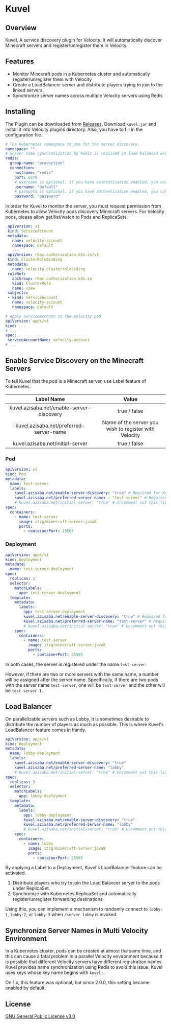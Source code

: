 # Kuvel
## Overview
Kuvel, A service discovery plugin for Velocity. It will automatically discover Minecraft servers and
register/unregister them in Velocity.

## Features

* Monitor Minecraft pods in a Kubernetes cluster and automatically register/unregister them with
  Velocity
* Create a LoadBalancer server and distribute players trying to join to the linked servers.
* Synchronize server names across multiple Velocity servers using Redis

## Installing

The Plugin can be downloaded
from [Releases](https://github.com/AzisabaNetwork/Kuvel/releases/latest). Download `Kuvel.jar` and
install it into Velocity plugins directory. Also, you have to fill in the configuration file.

```yml
# The kubernetes namespace to use for the server discovery.
namespace: ""
# Server name synchronization by Redis is required in load-balanced environments using multiple Velocity.
redis:
  group-name: "production"
  connection:
    hostname: "redis"
    port: 6379
    # username is optional. if you have authentication enabled, you can use it here. Or leave it blank or null.
    username: "default"
    # password is optional. if you have authentication enabled, you can use it here. Or leave it blank or null.
    password: "password"
```

In order for Kuvel to monitor the server, you must request permission from Kubernetes to allow
Velocity pods discovery Minecraft servers. For Velocity pods, please allow get/list/watch to Pods
and ReplicaSets.

```yml
 apiVersion: v1
 kind: ServiceAccount
 metadata:
   name: velocity-account
   namespace: default
   ---
 apiVersion: rbac.authorization.k8s.io/v1
 kind: ClusterRoleBinding
 metadata:
   name: velocity-clusterrolebiding
 roleRef:
   apiGroup: rbac.authorization.k8s.io
   kind: ClusterRole
   name: view
 subjects:
 - kind: ServiceAccount
   name: velocity-account
   namespace: default
 ```
 ```yml
# Apply ServiceAccount to the Velocity pod
apiVersion: apps/v1
kind: ...
# ...
spec:
  serviceAccountName: velocity-account
# ...
 ```

## Enable Service Discovery on the Minecraft Servers

To tell Kuvel that the pod is a Minecraft server, use Label feature of Kubernetes.

|                Label Name                 | Value |
|:-----------------------------------------:|:---:|
| kuvel.azisaba.net/enable-server-discovery |true / false|
|  kuvel.azisaba.net/preferred-server-name  |Name of the server you wish to register with Velocity|
|     kuvel.azisaba.net/initial-server      |true / false|

### Pod

```yml
apiVersion: v1
kind: Pod
metadata:
  name: test-server
  labels:
    kuvel.azisaba.net/enable-server-discovery: "true" # Required for Kuvel to detect Minecraft servers.
    kuvel.azisaba.net/preferred-server-name: : "test-server" # Required for Kuvel to name the server
    # kuvel.azisaba.net/initial-server: "true" # Uncomment out this line if you want to make this server the initial server.   
spec:
  containers:
    - name: test-server
      image: itzg/minecraft-server:java8
      ports:
        - containerPort: 25565
```

### Deployment
```yml
apiVersion: apps/v1
kind: Deployment
metadata:
  name: test-server-deployment
spec:
  replicas: 2
  selector:
    matchLabels:
      app: test-server-deployment
  template:
    metadata:
      labels:
        app: test-server-deployment
        kuvel.azisaba.net/enable-server-discovery: "true" # Required for Kuvel to detect Minecraft servers.
        kuvel.azisaba.net/preferred-server-name: "test-server" # Required for Kuvel to name the server
        # kuvel.azisaba.net/initial-server: "true" # Uncomment out this line if you want to make this server the initial server.
    spec:
      containers:
        - name: test-server
          image: itzg/minecraft-server:java8
          ports:
            - containerPort: 25565
```

In both cases, the server is registered under the name `test-server`.

However, if there are two or more servers with the same name, a number will be assigned after the server name. Specifically, if there are two pods with the server name `test-server`, one will be `test-server` and the other will be `test-server-1`.

## Load Balancer

On parallelizable servers such as Lobby, it is sometimes desirable to distribute the number of players as much as possible. This is where Kuvel's LoadBalancer feature comes in handy.

```yml
apiVersion: apps/v1
kind: Deployment
metadata:
  name: lobby-deployment
  labels:
    kuvel.azisaba.net/enable-server-discovery: "true"
    kuvel.azisaba.net/preferred-server-name: "lobby"
    # kuvel.azisaba.net/initial-server: "true" # Uncomment out this line if you want to make this load balancer server the initial server.
spec:
  replicas: 3
  selector:
    matchLabels:
      app: lobby-deployment
  template:
    metadata:
      labels:
        app: lobby-deployment
        kuvel.azisaba.net/enable-server-discovery: "true"
        kuvel.azisaba.net/preferred-server-name: "lobby"
        # kuvel.azisaba.net/initial-server: "true" # Uncomment out this line if you want to make this server the initial server.
    spec:
      containers:
        - name: lobby
          image: itzg/minecraft-server:java8
          ports:
            - containerPort: 25565
```

By applying a Label to a Deployment, Kuvel's LoadBalancer feature can be activated.

1. Distribute players who try to join the Load Balancer server to the pods under ReplicaSet.
2. Synchronize with Kubernetes ReplicaSet and automatically register/unregister forwarding destinations

Using this, you can implement a mechanism to randomly connect to `lobby-1`, `lobby-2`, or `lobby-3` when `/server lobby` is invoked.

## Synchronize Server Names in Multi Velocity Environment

In a Kubernetes cluster, pods can be created at almost the same time, and this can cause a fatal
problem in a parallel Velocity environment because it is possible that different Velocity servers
have different registration names. Kuvel provides name synchronization using Redis to avoid this
issue. Kuvel uses keys whose key name begins with `kuvel:`.

On 1.x, this feature was optional, but since 2.0.0, this setting became enabled by default.

## License
[GNU General Public License v3.0](LICENSE)